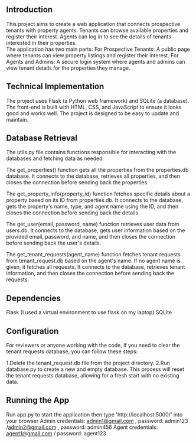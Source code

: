 ## Introduction
This project aims to create a web application that connects prospective tenants with property agents. Tenants can browse available properties and register their interest. Agents can log in to see the details of tenants interested in their properties.\
The application has two main parts:
For Prospective Tenants: A public page where tenants can view property listings and register their interest.
For Agents and Admins: A secure login system where agents and admins can view tenant details for the properties they manage.


## Technical Implementation
The project uses Flask (a Python web framework) and SQLite (a database). The front-end is built with HTML, CSS, and JavaScript to ensure it looks good and works well. The project is designed to be easy to update and maintain.


## Database Retrieval
The utils.py file contains functions responsible for interacting with the databases and fetching data as needed.

The get_properties() function gets all the properties from the properties.db database. It connects to the database, retrieves all properties, and then closes the connection before sending back the properties.

The get_property_info(property_id) function fetches specific details about a property based on its ID from properties.db. It connects to the database, gets the property's name, type, and agent name using the ID, and then closes the connection before sending back the details

The get_user(email, password, name) function retrieves user data from users.db. It connects to the database, gets user information based on the provided email, password, and name, and then closes the connection before sending back the user's details.

The get_tenant_requests(agent_name) function fetches tenant requests from tenant_request.db based on the agent's name. If no agent name is given, it fetches all requests. It connects to the database, retrieves tenant information, and then closes the connection before sending back the requests.


## Dependencies

Flask (I used a virtual environment to use flask on my laptop)
SQLite


## Configuration
For reviewers or anyone working with the code, if you need to clear the tenant requests database, you can follow these steps:

1.Delete the tenant_request.db file from the project directory.
2.Run database.py to create a new and empty database.
This process will reset the tenant requests database, allowing for a fresh start with no existing data.


## Running the App
Run app.py to start the application then type 'http://localhost:5000/' into your browser
Admin credentials: admin1@gmail.com , password: admin123 /admin2@gmail.com , password: admin456
Agent credentials: agent1@gmail.com / password: agent123


